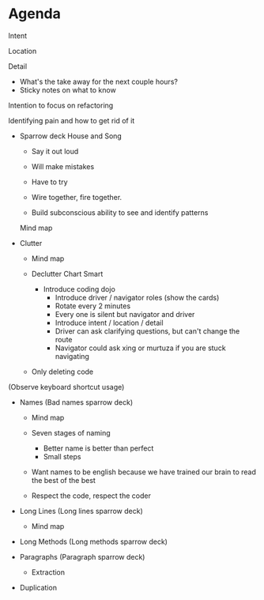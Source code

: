 # Agenda

Intent



Location










Detail



- What's the take away for the next couple hours?
- Sticky notes on what to know

Intention to focus on refactoring

Identifying pain and how to get rid of it

- Sparrow deck
  House and Song
  - Say it out loud
  - Will make mistakes
  - Have to try

  - Wire together, fire together.
  - Build subconscious ability to see and identify patterns

  Mind map

- Clutter
  - Mind map

  - Declutter Chart Smart
    - Introduce coding dojo
      - Introduce driver / navigator roles (show the cards)
      - Rotate every 2 minutes
      - Every one is silent but navigator and driver
      - Introduce intent / location / detail
      - Driver can ask clarifying questions, but can't change the route
      - Navigator could ask xing or murtuza if you are stuck navigating

  - Only deleting code

(Observe keyboard shortcut usage)
- Names (Bad names sparrow deck)
  - Mind map

  - Seven stages of naming
    - Better name is better than perfect
    - Small steps

  - Want names to be english because we have trained our brain to read the best of the best
  - Respect the code, respect the coder

- Long Lines (Long lines sparrow deck)
  - Mind map

- Long Methods (Long methods sparrow deck)
- Paragraphs (Paragraph sparrow deck)
  - Extraction

- Duplication


